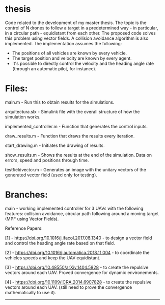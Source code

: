 # thesis
Code related to the development of my master thesis. The topic is the control of N drones to follow a target in a predetermined way - in particular, in a circular path - equidistant from each other. The proposed code solves this problem using vector fields. A collision avoidance algorithm is also implemented.
The implementation assumes the following: 

- The positions of all vehicles are known by every vehicle. 
- The target position and velocity are known by every agent.
- It's possible to directly control the velocity and the heading angle rate (through an automatic pilot, for instance).

# Files:

main.m - Run this to obtain results for the simulations.

arquitectura.slx - Simulink file with the overall structure of how the simulation works.

implemented_controller.m - Function that generates the control inputs.

draw_results.m - Function that draws the results every iteration.

start_drawing.m - Initiates the drawing of results.

show_results.m - Shows the results at the end of the simulation. Data on errors, speed and positions through time.

testfieldvector.m - Generates an image with the unitary vectors of the generated vector field (used only for testing).

# Branches:

main - working implemented controller for 3 UAVs with the following features: collision avoidance, circular path following around a moving target (MPF using Vector Fields).

Reference Papers:

[1] - https://doi.org/10.1016/j.ifacol.2017.08.1340 - to design a vector field and control the heading angle rate based on that field.

[2] - https://doi.org/10.1016/j.automatica.2018.11.004 - to coordinate the vehicles speeds and keep the UAV equidistant.

[3] - https://doi.org/10.48550/arXiv.1404.5828 - to create the repulsive vectors around each UAV. Proved convergence for dynamic environements.

[4] - https://doi.org/10.1109/ICRA.2014.6907828 - to create the repulsive vectors around each UAV. (still need to prove the convergence mathematically to use it).

----------------------------------------------------------------------------------------------------------------------------
